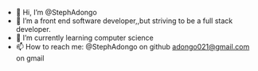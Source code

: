- 👋 Hi, I’m @StephAdongo
- 👀 I’m a front end software developer,,but striving to be a full stack developer. 
- 🌱 I’m currently learning computer science
- 📫 How to reach me: @StephAdongo on github
                      adongo021@gmail.com on gmail

<!---
StephAdongo/StephAdongo is a ✨ special ✨ repository because its `README.md` (this file) appears on your GitHub profile.
You can click the Preview link to take a look at your changes.
--->
